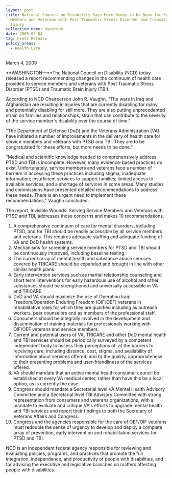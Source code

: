 ```yaml
---
layout: post
title: National Council on Disability Says More Needs to be Done for Service
  Members and Veterans with Post Traumatic Stress Disorder and Traumatic Brain
  Injury
collection_name: newsroom
date: 2009-03-04
tag: Press Release
policy_areas:
  - Health Care
---
```

M﻿arch 4, 2009

**WASHINGTON—**The National Council on Disability (NCD) today released a report recommending changes in the continuum of health care provided to service members and veterans with Post Traumatic Stress Disorder (PTSD) and Traumatic Brain Injury (TBI).

According to NCD Chairperson John R. Vaughn, "The wars in Iraq and Afghanistan are resulting in injuries that are currently disabling for many, and potentially disabling for still more. They are also putting unprecedented strain on families and relationships, strain that can contribute to the severity of the service member's disability over the course of time."

"The Department of Defense (DoD) and the Veterans Administration (VA) have initiated a number of improvements in the delivery of health care for service members and veterans with PTSD and TBI. They are to be congratulated for these efforts, but more needs to be done."

"Medical and scientific knowledge needed to comprehensively address PTSD and TBI is incomplete. However, many evidence-based practices do exist. Unfortunately, service members and veterans face a number of barriers in accessing these practices including stigma; inadequate information; insufficient services to support families; limited access to available services, and a shortage of services in some areas. Many studies and commissions have presented detailed recommendations to address these needs. There is an urgent need to implement these recommendations," Vaughn concluded.

The report, Invisible Wounds: Serving Service Members and Veterans with PTSD and TBI, addresses those concerns and makes 10 recommendations.

1. A comprehensive continuum of care for mental disorders, including PTSD, and for TBI should be readily accessible by all service members and veterans. This requires adequate staffing and adequate funding of VA and DoD health systems.
2. Mechanisms for screening service members for PTSD and TBI should be continuously improved, including baseline testing.
3. The current array of mental health and substance abuse services covered by TRICARE should be expanded and brought in line with other similar health plans
4. Early intervention services such as marital relationship counseling and short term interventions for early hazardous use of alcohol and other substances should be strengthened and universally accessible in VA and TRICARE.
5. DoD and VA should maximize the use of Operation Iraqi Freedom/Operation Enduring Freedom (OIF/OEF) veterans in rehabilitative roles for which they are qualified including as outreach workers, peer counselors and as members of the professional staff.
6. Consumers should be integrally involved in the development and dissemination of training materials for professionals working with OIF/OEF veterans and service members.
7. Current and potential users of VA, TRICARE and other DoD mental health and TBI services should be periodically surveyed by a competent independent body to assess their perceptions of: a) the barriers to receiving care, including distance, cost, stigma, and availability of information about services offered; and b) the quality, appropriateness to their presenting problems and user-friendliness of the services offered.
8. VA should mandate that an active mental health consumer council be established at every VA medical center, rather than have this be a local option, as is currently the case.
9. Congress should mandate a Secretarial level VA Mental Health Advisory Committee and a Secretarial level TBI Advisory Committee with strong representation from consumers and veterans organizations, with a mandate to evaluate and critique VA's efforts to upgrade mental health and TBI services and report their findings to both the Secretary of Veterans Affairs and Congress.
10. Congress and the agencies responsible for the care of OEF/OIF veterans must redouble the sense of urgency to develop and deploy a complete array of prevention, early intervention and rehabilitation services for PTSD and TBI.

NCD is an independent federal agency responsible for reviewing and evaluating policies, programs, and practices that promote the full integration, independence, and productivity of people with disabilities, and for advising the executive and legislative branches on matters affecting people with disabilities.